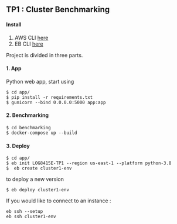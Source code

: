 ## TP1 : Cluster Benchmarking 

#### Install

1. AWS CLI [here](https://aws.amazon.com/cli/)
2. EB CLI [here](https://docs.aws.amazon.com/elasticbeanstalk/latest/dg/eb-cli3.html)

Project is divided in three parts.

#### 1. App

Python web app, start using 
```shell
$ cd app/
$ pip install -r requirements.txt
$ gunicorn --bind 0.0.0.0:5000 app:app
```

#### 2. Benchmarking

```shell
$ cd benchmarking
$ docker-compose up --build
```


#### 3. Deploy

```shell
$ cd app/
$ eb init LOG8415E-TP1 --region us-east-1 --platform python-3.8
$  eb create cluster1-env 
```

to deploy a new version
```shell
$ eb deploy cluster1-env
```

If you would like to connect to an instance : 
```shell
eb ssh --setup
eb ssh cluster1-env
```